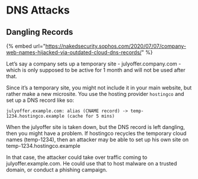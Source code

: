 # DNS Attacks

## Dangling Records

{% embed url="https://nakedsecurity.sophos.com/2020/07/07/company-web-names-hijacked-via-outdated-cloud-dns-records/" %}

Let’s say a company sets up a temporary site - julyoffer.company.com - which is only supposed to be active for 1 month and will not be used after that.

Since it’s a temporary site, you might not include it in your main website, but rather make a new microsite. You use the hosting provider `hostingco` and set up a DNS record like so:

```
julyoffer.example.com: alias (CNAME record) -> temp-1234.hostingco.example (cache for 5 mins)
```

When the julyoffer site is taken down, but the DNS record is left dangling, then you might have a problem. If hostingco recycles the temporary cloud names (temp-1234), then an attacker may be able to set up his own site on temp-1234.hostingco.example

In that case, the attacker could take over traffic coming to julyoffer.example.com. He could use that to host malware on a trusted domain, or conduct a phishing campaign.
